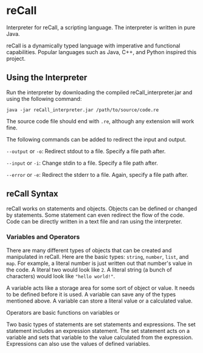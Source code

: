# reCall
Interpreter for reCall, a scripting language. The interpreter is written in pure Java.

reCall is a dynamically typed language with imperative and functional capabilities. Popular languages such as Java, C++, and Python inspired this project.

## Using the Interpreter
Run the interpreter by downloading the compiled reCall_interpreter.jar and using the following command:
```
java -jar reCall_interpreter.jar /path/to/source/code.re
```
The source code file should end with `.re`, although any extension will work fine.

The following commands can be added to redirect the input and output.

`--output` or `-o`: Redirect stdout to a file. Specify a file path after.

`--input` or `-i`: Change stdin to a file. Specify a file path after.

`--error` or `-e`: Redirect the stderr to a file. Again, specify a file path after.

## reCall Syntax
reCall works on statements and objects. Objects can be defined or changed by statements. Some statement can even redirect the flow of the code. Code can be directly written in a text file and ran using the interpreter.

### Variables and Operators
There are many different types of objects that can be created and manipulated in reCall. Here are the basic types: `string`, `number`, `list`, and `map`. For example, a literal number is just written out that number's value in the code. A literal two would look like `2`. A literal string (a bunch of characters) would look like `"hello world!"`.

A variable acts like a storage area for some sort of object or value. It needs to be defined before it is used. A variable can save any of the types mentioned above. A variable can store a literal value or a calculated value.

Operators are basic functions on variables or 

Two basic types of statements are set statements and expressions. The set statement includes an expression statement. The set statement acts on a variable and sets that variable to the value calculated from the expression. Expressions can also use the values of defined variables.
```

```